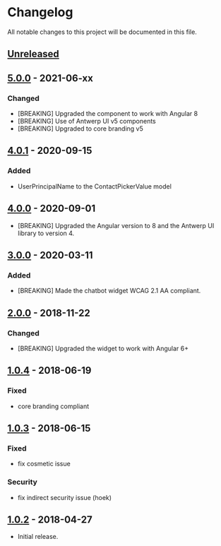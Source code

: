 # Changelog

All notable changes to this project will be documented in this file.

## [Unreleased]

<!--
"### Added" for new features.
"### Changed" for changes in existing functionality.
"### Deprecated" for soon-to-be removed features.
"### Removed" for now removed features.
"### Fixed" for any bug fixes.
"### Security" in case of vulnerabilities.
-->

## [5.0.0] - 2021-06-xx

### Changed
- [BREAKING] Upgraded the component to work with Angular 8
- [BREAKING] Use of Antwerp UI v5 components
- [BREAKING] Upgraded to core branding v5


## [4.0.1] - 2020-09-15

### Added

- UserPrincipalName to the ContactPickerValue model


## [4.0.0] - 2020-09-01

- [BREAKING] Upgraded the Angular version to 8 and the Antwerp UI library to version 4.


## [3.0.0] - 2020-03-11

### Added

- [BREAKING] Made the chatbot widget WCAG 2.1 AA compliant.


## [2.0.0] - 2018-11-22

### Changed

- [BREAKING] Upgraded the widget to work with Angular 6+


## [1.0.4] - 2018-06-19

### Fixed

- core branding compliant


## [1.0.3] - 2018-06-15

### Fixed

- fix cosmetic issue

### Security

- fix indirect security issue (hoek)


## [1.0.2] - 2018-04-27

- Initial release.


[Unreleased]: https://github.com/digipolisantwerp/contact-picker_widget_angular/compare/v5.0.0...HEAD
[5.0.0]: https://github.com/digipolisantwerp/contact-picker_widget_angular/compare/v4.0.1...v5.0.0
[4.0.1]: https://github.com/digipolisantwerp/contact-picker_widget_angular/compare/v4.0.0...v4.0.1
[4.0.0]: https://github.com/digipolisantwerp/contact-picker_widget_angular/compare/v3.0.0...v4.0.0
[3.0.0]: https://github.com/digipolisantwerp/contact-picker_widget_angular/compare/v2.0.0...v3.0.0
[2.0.0]: https://github.com/digipolisantwerp/contact-picker_widget_angular/compare/v1.0.4...v2.0.0
[1.0.4]: https://github.com/digipolisantwerp/contact-picker_widget_angular/compare/v1.0.3...v1.0.4
[1.0.3]: https://github.com/digipolisantwerp/contact-picker_widget_angular/compare/v1.0.2...v1.0.3
[1.0.2]: https://github.com/digipolisantwerp/contact-picker_widget_angular/compare/v0.0.1...v1.0.2
